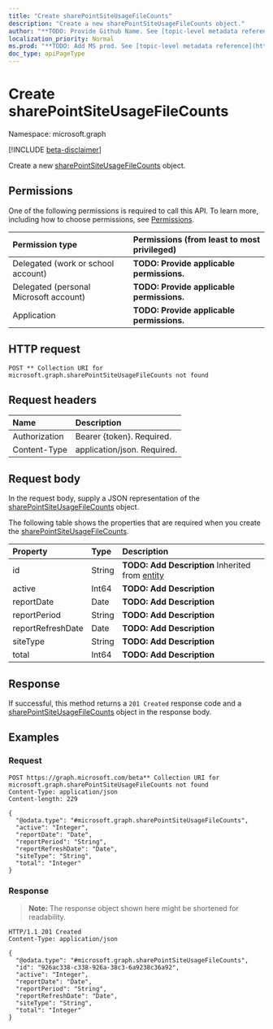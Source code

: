 ```yaml
---
title: "Create sharePointSiteUsageFileCounts"
description: "Create a new sharePointSiteUsageFileCounts object."
author: "**TODO: Provide Github Name. See [topic-level metadata reference](https://msgo.azurewebsites.net/add/document/guidelines/metadata.html#topic-level-metadata)**"
localization_priority: Normal
ms.prod: "**TODO: Add MS prod. See [topic-level metadata reference](https://msgo.azurewebsites.net/add/document/guidelines/metadata.html#topic-level-metadata)**"
doc_type: apiPageType
---
```


# Create sharePointSiteUsageFileCounts
Namespace: microsoft.graph

[!INCLUDE [beta-disclaimer](../../includes/beta-disclaimer.md)]

Create a new [sharePointSiteUsageFileCounts](../resources/sharepointsiteusagefilecounts.md) object.

## Permissions
One of the following permissions is required to call this API. To learn more, including how to choose permissions, see [Permissions](/graph/permissions-reference).

|Permission type|Permissions (from least to most privileged)|
|:---|:---|
|Delegated (work or school account)|**TODO: Provide applicable permissions.**|
|Delegated (personal Microsoft account)|**TODO: Provide applicable permissions.**|
|Application|**TODO: Provide applicable permissions.**|

## HTTP request

<!-- {
  "blockType": "ignored"
}
-->
``` http
POST ** Collection URI for microsoft.graph.sharePointSiteUsageFileCounts not found
```

## Request headers
|Name|Description|
|:---|:---|
|Authorization|Bearer {token}. Required.|
|Content-Type|application/json. Required.|

## Request body
In the request body, supply a JSON representation of the [sharePointSiteUsageFileCounts](../resources/sharepointsiteusagefilecounts.md) object.

The following table shows the properties that are required when you create the [sharePointSiteUsageFileCounts](../resources/sharepointsiteusagefilecounts.md).

|Property|Type|Description|
|:---|:---|:---|
|id|String|**TODO: Add Description** Inherited from [entity](../resources/entity.md)|
|active|Int64|**TODO: Add Description**|
|reportDate|Date|**TODO: Add Description**|
|reportPeriod|String|**TODO: Add Description**|
|reportRefreshDate|Date|**TODO: Add Description**|
|siteType|String|**TODO: Add Description**|
|total|Int64|**TODO: Add Description**|



## Response

If successful, this method returns a `201 Created` response code and a [sharePointSiteUsageFileCounts](../resources/sharepointsiteusagefilecounts.md) object in the response body.

## Examples

### Request
<!-- {
  "blockType": "request",
  "name": "create_sharepointsiteusagefilecounts_from_"
}
-->
``` http
POST https://graph.microsoft.com/beta** Collection URI for microsoft.graph.sharePointSiteUsageFileCounts not found
Content-Type: application/json
Content-length: 229

{
  "@odata.type": "#microsoft.graph.sharePointSiteUsageFileCounts",
  "active": "Integer",
  "reportDate": "Date",
  "reportPeriod": "String",
  "reportRefreshDate": "Date",
  "siteType": "String",
  "total": "Integer"
}
```


### Response
>**Note:** The response object shown here might be shortened for readability.
<!-- {
  "blockType": "response",
  "truncated": true,
  "@odata.type": "microsoft.graph.sharePointSiteUsageFileCounts"
}
-->
``` http
HTTP/1.1 201 Created
Content-Type: application/json

{
  "@odata.type": "#microsoft.graph.sharePointSiteUsageFileCounts",
  "id": "926ac338-c338-926a-38c3-6a9238c36a92",
  "active": "Integer",
  "reportDate": "Date",
  "reportPeriod": "String",
  "reportRefreshDate": "Date",
  "siteType": "String",
  "total": "Integer"
}
```

